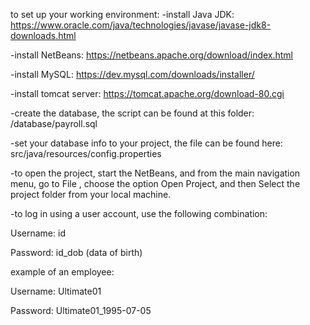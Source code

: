 
to set up your working environment:
-install Java JDK:
https://www.oracle.com/java/technologies/javase/javase-jdk8-downloads.html

-install NetBeans:
https://netbeans.apache.org/download/index.html

-install MySQL:
https://dev.mysql.com/downloads/installer/

-install tomcat server:
https://tomcat.apache.org/download-80.cgi

-create the database, the script can be found at this folder: /database/payroll.sql

-set your database info to your project, the file can be found here: src/java/resources/config.properties

-to open the project, start the NetBeans, and from the main navigation menu, go to File , choose the option Open Project, and then Select the project folder from your local machine. 

-to log in using a user account, use the following combination:

Username: id

Password: id_dob (data of birth)

example of an employee:

Username: Ultimate01

Password: Ultimate01_1995-07-05